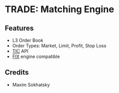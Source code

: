 TRADE: Matching Engine
======================

Features
--------

* L3 Order Book
* Order Types: Market, Limit, Profit, Stop Loss
* <a href="https://github.com/enterprizing/tic">TIC</a> API
* <a href="https://github.com/enterprizing/fix">FIX</a> engine compatible

Credits
-------

* Maxim Sokhatsky

